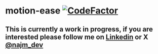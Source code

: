 # motion-ease  [![CodeFactor](https://www.codefactor.io/repository/github/mohammadalinajm/motion-ease/badge/main)](https://www.codefactor.io/repository/github/mohammadalinajm/motion-ease/overview/main)

##  This is currently a work in progress, if you are interested please follow me on [Linkedin](https://www.linkedin.com/in/mohammad-najm-205128229/) or X [@najm_dev](https://twitter.com/najm_dev)
